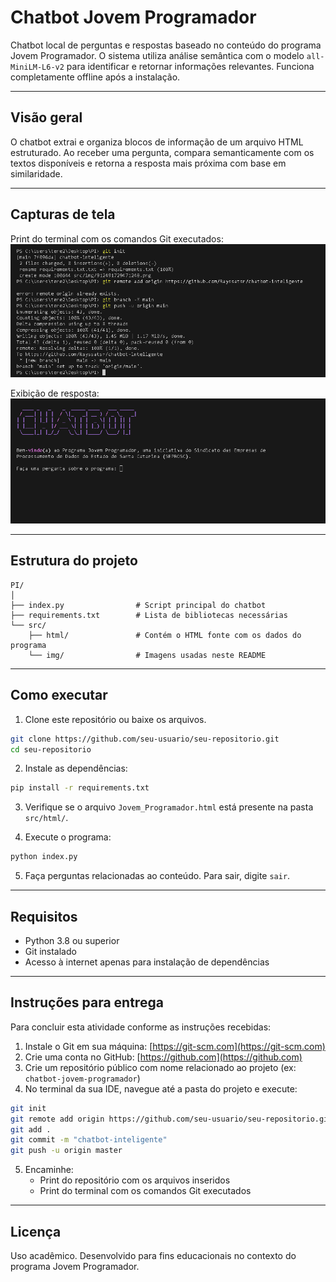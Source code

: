 # Chatbot Jovem Programador

Chatbot local de perguntas e respostas baseado no conteúdo do programa Jovem Programador. O sistema utiliza análise semântica com o modelo `all-MiniLM-L6-v2` para identificar e retornar informações relevantes. Funciona completamente offline após a instalação.

---

## Visão geral

O chatbot extrai e organiza blocos de informação de um arquivo HTML estruturado. Ao receber uma pergunta, compara semanticamente com os textos disponíveis e retorna a resposta mais próxima com base em similaridade.

---

## Capturas de tela

Print do terminal com os comandos Git executados:
![Reconhecimento](src/img/214121729471248.png)

Exibição de resposta:
![Resposta](src/img/912491729471248.png)

---

## Estrutura do projeto

```
PI/
│
├── index.py                # Script principal do chatbot
├── requirements.txt        # Lista de bibliotecas necessárias
└── src/
    ├── html/               # Contém o HTML fonte com os dados do programa
    └── img/                # Imagens usadas neste README
```

---

## Como executar

1. Clone este repositório ou baixe os arquivos.

```bash
git clone https://github.com/seu-usuario/seu-repositorio.git
cd seu-repositorio
```

2. Instale as dependências:

```bash
pip install -r requirements.txt
```

3. Verifique se o arquivo `Jovem_Programador.html` está presente na pasta `src/html/`.

4. Execute o programa:

```bash
python index.py
```

5. Faça perguntas relacionadas ao conteúdo. Para sair, digite `sair`.

---

## Requisitos

- Python 3.8 ou superior
- Git instalado
- Acesso à internet apenas para instalação de dependências

---

## Instruções para entrega

Para concluir esta atividade conforme as instruções recebidas:

1. Instale o Git em sua máquina: [https://git-scm.com](https://git-scm.com)
2. Crie uma conta no GitHub: [https://github.com](https://github.com)
3. Crie um repositório público com nome relacionado ao projeto (ex: `chatbot-jovem-programador`)
4. No terminal da sua IDE, navegue até a pasta do projeto e execute:

```bash
git init
git remote add origin https://github.com/seu-usuario/seu-repositorio.git
git add .
git commit -m "chatbot-inteligente"
git push -u origin master
```

5. Encaminhe:
   - Print do repositório com os arquivos inseridos
   - Print do terminal com os comandos Git executados

---

## Licença

Uso acadêmico. Desenvolvido para fins educacionais no contexto do programa Jovem Programador.
